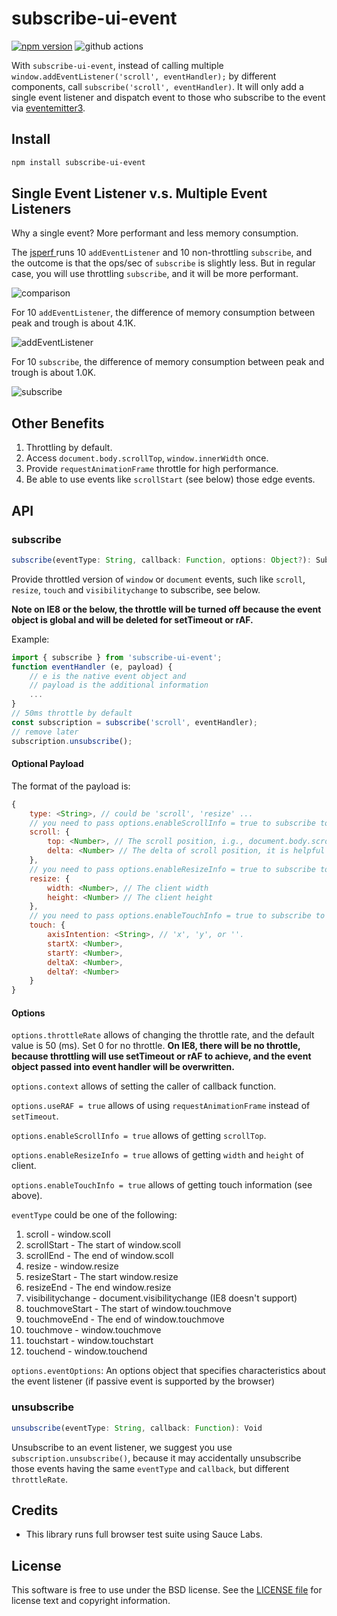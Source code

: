 # subscribe-ui-event

[![npm version](https://badge.fury.io/js/subscribe-ui-event.svg)](http://badge.fury.io/js/subscribe-ui-event)
![github actions](https://github.com/yahoo/subscribe-ui-event/actions/workflows/test.js.yml/badge.svg)

With `subscribe-ui-event`, instead of calling multiple `window.addEventListener('scroll', eventHandler);` by different components, call `subscribe('scroll', eventHandler)`. It will only add a single event listener and dispatch event to those who subscribe to the event via [eventemitter3](https://github.com/primus/EventEmitter3).

## Install

```bash
npm install subscribe-ui-event
```

## Single Event Listener v.s. Multiple Event Listeners

Why a single event? More performant and less memory consumption.

The [jsperf ](http://jsperf.com/subscribe-v-s-addeventlistener/2) runs 10 `addEventListener` and 10 non-throttling `subscribe`, and the outcome is that the ops/sec of `subscribe` is slightly less. But in regular case, you will use throttling `subscribe`, and it will be more performant.

![comparison](https://cloud.githubusercontent.com/assets/2044960/9611594/6167df1c-5095-11e5-8abc-c81ff4d13ce6.png)

For 10 `addEventListener`, the difference of memory consumption between peak and trough is about 4.1K.

![addEventListener](https://cloud.githubusercontent.com/assets/2044960/9611614/778bc452-5095-11e5-80d9-be9379df9956.png)

For 10 `subscribe`, the difference of memory consumption between peak and trough is about 1.0K.

![subscribe](https://cloud.githubusercontent.com/assets/2044960/9611619/7c293652-5095-11e5-8d27-29a0d2d167cc.png)

## Other Benefits

1.  Throttling by default.
2.  Access `document.body.scrollTop`, `window.innerWidth` once.
3.  Provide `requestAnimationFrame` throttle for high performance.
4.  Be able to use events like `scrollStart` (see below) those edge events.

## API

### subscribe

```ts
subscribe(eventType: String, callback: Function, options: Object?): Subscription
```

Provide throttled version of `window` or `document` events, such like `scroll`, `resize`, `touch` and `visibilitychange` to subscribe, see below.

**Note on IE8 or the below, the throttle will be turned off because the event object is global and will be deleted for setTimeout or rAF.**

Example:

```ts
import { subscribe } from 'subscribe-ui-event';
function eventHandler (e, payload) {
    // e is the native event object and
    // payload is the additional information
    ...
}
// 50ms throttle by default
const subscription = subscribe('scroll', eventHandler);
// remove later
subscription.unsubscribe();
```

#### Optional Payload

The format of the payload is:

```js
{
    type: <String>, // could be 'scroll', 'resize' ...
    // you need to pass options.enableScrollInfo = true to subscribe to get the following data
    scroll: {
        top: <Number>, // The scroll position, i.g., document.body.scrollTop
        delta: <Number> // The delta of scroll position, it is helpful for scroll direction
    },
    // you need to pass options.enableResizeInfo = true to subscribe to get the following data
    resize: {
        width: <Number>, // The client width
        height: <Number> // The client height
    },
    // you need to pass options.enableTouchInfo = true to subscribe to get the following data
    touch: {
        axisIntention: <String>, // 'x', 'y', or ''.
        startX: <Number>,
        startY: <Number>,
        deltaX: <Number>,
        deltaY: <Number>
    }
}
```

#### Options

`options.throttleRate` allows of changing the throttle rate, and the default value is 50 (ms). Set 0 for no throttle. **On IE8, there will be no throttle, because throttling will use setTimeout or rAF to achieve, and the event object passed into event handler will be overwritten.**

`options.context` allows of setting the caller of callback function.

`options.useRAF = true` allows of using `requestAnimationFrame` instead of `setTimeout`.

`options.enableScrollInfo = true` allows of getting `scrollTop`.

`options.enableResizeInfo = true` allows of getting `width` and `height` of client.

`options.enableTouchInfo = true` allows of getting touch information (see above).

`eventType` could be one of the following:

1.  scroll - window.scoll
2.  scrollStart - The start of window.scoll
3.  scrollEnd - The end of window.scoll
4.  resize - window.resize
5.  resizeStart - The start window.resize
6.  resizeEnd - The end window.resize
7.  visibilitychange - document.visibilitychange (IE8 doesn't support)
8.  touchmoveStart - The start of window.touchmove
9.  touchmoveEnd - The end of window.touchmove
10. touchmove - window.touchmove
11. touchstart - window.touchstart
12. touchend - window.touchend

`options.eventOptions`: An options object that specifies characteristics about the event listener (if passive event is supported by the browser)

### unsubscribe

```js
unsubscribe(eventType: String, callback: Function): Void
```

Unsubscribe to an event listener, we suggest you use `subscription.unsubscribe()`, because it may accidentally unsubscribe those events having the same `eventType` and `callback`, but different `throttleRate`.

## Credits

-   This library runs full browser test suite using Sauce Labs.

## License

This software is free to use under the BSD license.
See the [LICENSE file](./LICENSE.md) for license text and copyright information.
